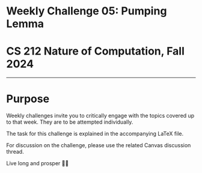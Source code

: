 # Weekly Challenge 05: Pumping Lemma
# CS 212 Nature of Computation, Fall 2024
***

# Purpose

Weekly challenges invite you to critically engage with the topics covered up to that week. They are to be attempted individually.

The task for this challenge is explained in the accompanying LaTeX file.

For discussion on the challenge, please use the related Canvas discussion thread.

Live long and prosper 🖖🏽
